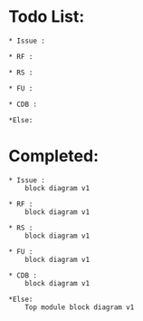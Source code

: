 # Todo List:
	
	* Issue :
		
	* RF : 

	* RS :

	* FU :

	* CDB :

	*Else:

# Completed:
	* Issue :
		block diagram v1

	* RF : 
		block diagram v1

	* RS :
		block diagram v1

	* FU :
		block diagram v1

	* CDB :
		block diagram v1

	*Else:
		Top module block diagram v1